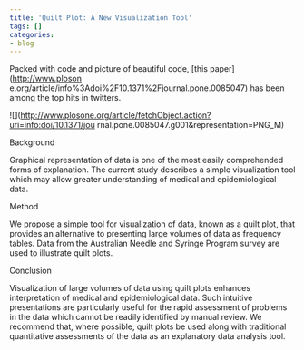 ```yaml
---
title: 'Quilt Plot: A New Visualization Tool'
tags: []
categories:
- blog
---
```

Packed with code and picture of beautiful code, [this paper](http://www.ploson
e.org/article/info%3Adoi%2F10.1371%2Fjournal.pone.0085047) has been among the
top hits in twitters.
<!--more-->

![](http://www.plosone.org/article/fetchObject.action?uri=info:doi/10.1371/jou
rnal.pone.0085047.g001&representation=PNG_M)

>

Background

Graphical representation of data is one of the most easily comprehended forms
of explanation. The current study describes a simple visualization tool which
may allow greater understanding of medical and epidemiological data.

Method

We propose a simple tool for visualization of data, known as a quilt plot,
that provides an alternative to presenting large volumes of data as frequency
tables. Data from the Australian Needle and Syringe Program survey are used to
illustrate quilt plots.

Conclusion

Visualization of large volumes of data using quilt plots enhances
interpretation of medical and epidemiological data. Such intuitive
presentations are particularly useful for the rapid assessment of problems in
the data which cannot be readily identified by manual review. We recommend
that, where possible, quilt plots be used along with traditional quantitative
assessments of the data as an explanatory data analysis tool.

